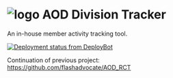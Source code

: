 # ![logo](http://aodwebhost.site.nfoservers.com/tracker/assets/images/icons/small/tracker.png) AOD Division Tracker
An in-house member activity tracking tool.

[![Deployment status from DeployBot](https://aod.deploybot.com/badge/34534836025290/48800.svg)](http://deploybot.com)

Continuation of previous project: https://github.com/flashadvocate/AOD_RCT
